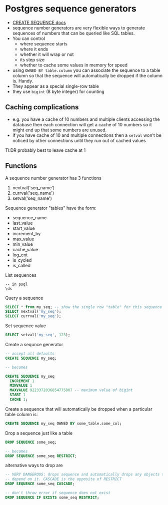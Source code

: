 # Postgres sequence generators

* [CREATE SEQUENCE docs](http://www.postgresql.org/docs/current/static/sql-createsequence.html)
* sequence number generators are very flexible ways to generate sequences of
  numbers that can be queried like SQL tables.
* You can control
    * where sequence starts
    * where it ends
    * whether it will wrap or not
    * its step size
    * whether to cache some values in memory for speed
* using `OWNED BY table.column` you can associate the sequence to a table
  column so that the sequence will automatically be dropped if the column is.
  Handy.
* They appear as a special single-row table
* they use `bigint` (8 byte integer) for counting

## Caching complications

* e.g. you have a cache of 10 numbers and multiple clients accessing the
  database then each connection will get a cache of 10 numbers so it might end
  up that some numbers are unused.
* if you have cache of 10 and multiple connections then a `setval` won't be
  noticed by other connections until they run out of cached values

Tl:DR probably best to leave cache at 1

## Functions

A sequence number generator has 3 functions

1. nextval('seq_name')
2. currval('seq_name')
3. setval('seq_name')

Sequence generator "tables" have the form:

* sequence_name
* last_value
* start_value
* increment_by
* max_value
* min_value
* cache_value
* log_cnt
* is_cycled
* is_called

List sequences

```
-- in psql
\ds
```

Query a sequence

```sql
SELECT * from my_seq; -- show the single row "table" for this sequence
SELECT nextval('my_seq');
SELECT currval('my_seq');
```

Set sequence value

```sql
SELECT setval('my_seq', 123);
```

Create a sequnce generator

```sql
-- accept all defaults
CREATE SEQUENCE my_seq;

-- becomes

CREATE SEQUENCE my_seq
  INCREMENT 1
  MINVALUE 1
  MAXVALUE 9223372036854775807 -- maximum value of bigint
  START 1
  CACHE 1;
```

Create a sequence that will automatically be dropped when a particular table
column is:

```sql
CREATE SEQUENCE my_seq OWNED BY some_table.some_col;
```

Drop a sequence just like a table

```sql
DROP SEQUENCE some_seq;

-- becomes
DROP SEQUENCE some_seq RESTRICT;
```

alternative ways to drop are

```sql
-- VERY DANGEROUS: drops sequence and automatically drops any objects that
-- depend on it. CASCADE is the opposite of RESTRICT
DROP SEQUENCE some_seq CASCADE;

-- don't throw error if sequence does not exist
DROP SEQUENCE IF EXISTS some_seq RESTRICT;
```
